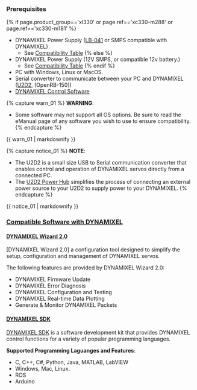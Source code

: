 
### Prerequisites
{% if page.product_group=='xl330' or page.ref=='xc330-m288' or page.ref=='xc330-m181' %}
- DYNAMIXEL Power Supply ([LB-041](http://en.robotis.com/shop_en/item.php?it_id=903-0220-001) or SMPS compatible with DYNAMIXEL)
  - See [Compatibility Table]
{% else %}
- DYNAMIXEL Power Supply (12V SMPS, or compatible 12v battery.)
  - See [Compatibility Table]
{% endif %}
- PC with Windows, Linux or MacOS.
- Serial converter to communicate between your PC and DYNAMIXEL ([U2D2], [OpenRB-150])
- [DYNAMIXEL Control Software](#compatible-software-with-dynamixel)

{% capture warn_01 %}
**WARNING**: 
- Some software may not support all OS options. Be sure to read the eManual page of any software you wish to use to ensure compatibility.
{% endcapture %}
<div class="notice--warning">{{ warn_01 | markdownify }}</div>

{% capture notice_01 %}
**NOTE**: 
- The U2D2 is a small size USB to Serial communication converter that enables control and operation of DYNAMIXEL servos directly from a connected PC.
- The [U2D2 Power Hub](/docs/en/parts/interface/u2d2_power_hub/) simplifies the process of connecting an external power source to your U2D2 to supply power to your DYNAMIXEL.
{% endcapture %}
<div class="notice">{{ notice_01 | markdownify }}</div>

### [Compatible Software with DYNAMIXEL](#compatible-software-with-dynamixel)

#### [DYNAMIXEL Wizard 2.0](#dynamixel-wizard-20)

[DYNAMIXEL Wizard 2.0] a configuration tool designed to simplify the setup, configuration and management of DYNAMIXEL servos.

The following features are provided by DYNAMIXEL Wizard 2.0:

- DYNAMIXEL Firmware Update
- DYNAMIXEL Error Diagnosis
- DYNAMIXEL Configuration and Testing
- DYNAMIXEL Real-time Data Plotting
- Generate & Monitor DYNAMIXEL Packets

#### [DYNAMIXEL SDK](#dynamixel-sdk)

[DYNAMIXEL SDK] is a software development kit that provides DYNAMIXEL control functions for a variety of popular programming languages. 

**Supported Programming Laguanges and Features**:
- C, C++, C#, Python, Java, MATLAB, LabVIEW
- Windows, Mac, Linux. 
- ROS
- Arduino

[U2D2]: /docs/en/parts/interface/u2d2/
[USB2DYNAMIXEL]: /docs/en/parts/interface/usb2dynamixel/
[R+ Manager]: /docs/en/software/rplus1/manager/
[R+ Manager 2.0]: /docs/en/software/rplus2/manager/
[DYNAMIXEL SDK]: /docs/en/software/dynamixel/dynamixel_sdk/overview/
[DYNAMIXEL Workbench]: /docs/en/software/dynamixel/dynamixel_workbench/
[Compatibility Table]: /docs/en/parts/controller/controller_compatibility/#compatibility-table/#compatibility-table

